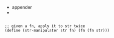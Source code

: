 - appender
-

```rkt

;; given a fn, apply it to str twice
(define (str-manipulater str fn) (fn (fn str)))

```
